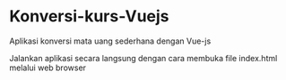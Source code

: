 # Konversi-kurs-Vuejs
Aplikasi konversi mata uang sederhana dengan Vue-js

Jalankan aplikasi secara langsung dengan cara membuka file index.html melalui web browser

